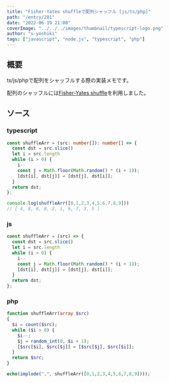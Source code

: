 ```yaml
---
title: "Fisher-Yates shuffleで配列シャッフル [js/ts/php]"
path: "/entry/281"
date: "2022-06-19 21:00"
coverImage: "../../../images/thumbnail/typescript-logo.png"
author: "s-yoshiki"
tags: ["javascript", "node.js", "typescript", "php"]
---
```


## 概要

ts/js/phpで配列をシャッフルする際の実装メモです。

配列のシャッフルには[Fisher-Yates shuffle](https://ja.wikipedia.org/wiki/%E3%83%95%E3%82%A3%E3%83%83%E3%82%B7%E3%83%A3%E3%83%BC%E2%80%93%E3%82%A4%E3%82%A7%E3%83%BC%E3%83%84%E3%81%AE%E3%82%B7%E3%83%A3%E3%83%83%E3%83%95%E3%83%AB)を利用しました。

## ソース

### typescript

```ts
const shuffleArr = (src: number[]): number[] => {
  const dst = src.slice()
  let i = src.length
  while (i > 0) {
    i--
    const j = Math.floor(Math.random() * (i + 1));
    [dst[i], dst[j]] = [dst[j], dst[i]];
  }
  return dst;
};
```

```js
console.log(shuffleArr([0,1,2,3,4,5,6,7,8,9]))
// [ 4, 8, 6, 0, 2, 1, 9, 7, 3, 5 ]
```


### js

```js
const shuffleArr = (src) => {
  const dst = src.slice()
  let i = src.length
  while (i > 0) {
    i--
    const j = Math.floor(Math.random() * (i + 1));
    [dst[i], dst[j]] = [dst[j], dst[i]];
  }
  return dst;
};
```

### php

```php
function shuffleArr(array $src)
{
  $i = count($src);
  while ($i > 0) {
    $i--;
    $j = random_int(0, $i + 1);
    [$src[$i], $src[$j]] = [$src[$j], $src[$i]];
  }
  return $src;
}
```

```php
echo(implode(",", shuffleArr([0,1,2,3,4,5,6,7,8,9])));
```
